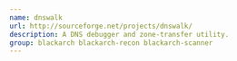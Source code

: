 ```yaml
---
name: dnswalk
url: http://sourceforge.net/projects/dnswalk/
description: A DNS debugger and zone-transfer utility.
group: blackarch blackarch-recon blackarch-scanner
---
```

